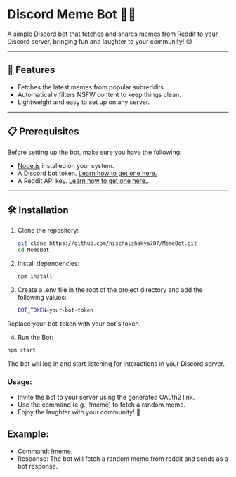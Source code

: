 # Discord Meme Bot 🤖🎉

A simple Discord bot that fetches and shares memes from Reddit to your Discord server, bringing fun and laughter to your community! 😄

---

## 🚀 Features

- Fetches the latest memes from popular subreddits.
- Automatically filters NSFW content to keep things clean.
- Lightweight and easy to set up on any server.

---

## 📋 Prerequisites

Before setting up the bot, make sure you have the following:

- [Node.js](https://nodejs.org/) installed on your system.
- A Discord bot token. [Learn how to get one here.](https://discordjs.guide/preparations/setting-up-a-bot-application.html)
- A Reddit API key. [Learn how to get one here.](https://www.reddit.com/prefs/apps).

---

## 🛠️ Installation

1. Clone the repository:
   ```bash
   git clone https://github.com/nischalshakya787/MemeBot.git
   cd MemeBot
2. Install dependencies:
    ```bash
    npm install
3. Create a .env file in the root of the project directory and add the following values:
   ```bash
   BOT_TOKEN=your-bot-token
  Replace your-bot-token with your bot's token.
  
4. Run the Bot:
 ```bash
npm start
```
  The bot will log in and start listening for interactions in your Discord server.
  
 ### Usage:
  - Invite the bot to your server using the generated OAuth2 link.
  - Use the command (e.g., !meme) to fetch a random meme.
  - Enjoy the laughter with your community! 🎉

  ## Example:
   - Command: !meme.
   - Response: The bot will fetch a random meme from reddit and sends as a bot response.


